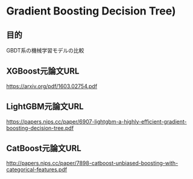 # Gradient Boosting Decision Tree)

## 目的
GBDT系の機械学習モデルの比較

## XGBoost元論文URL
https://arxiv.org/pdf/1603.02754.pdf

## LightGBM元論文URL
https://papers.nips.cc/paper/6907-lightgbm-a-highly-efficient-gradient-boosting-decision-tree.pdf

## CatBoost元論文URL
http://papers.nips.cc/paper/7898-catboost-unbiased-boosting-with-categorical-features.pdf
